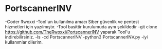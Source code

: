 # PortscannerINV
-Coder Rwoxxi
-Tool'un kullanılma amacı Siber güvenlik ve pentest hizmetleri için yazılmıştır.
-Tool basittir kurulumuda aynı şekildedir
-git clone https://github.com/TheRwoxxi/PortscannerINV yaparak Tool'u indirebilirsiniz.
-ls
-cd PortscannerINV
-python3 PortscannerINV.py
-iyi kullanımlar dilerim.
